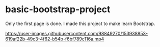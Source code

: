 # basic-bootstrap-project


Only the first page is done. I made this project to make learn Bootstrap.



https://user-images.githubusercontent.com/98849270/153938853-619af22b-49c3-4f62-b54b-f6bf789c116a.mp4

